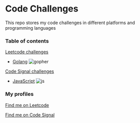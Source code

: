 # Code Challenges

This repo stores my code challenges in different platforms and programming languages

### Table of contents

[Leetcode challenges](/leetcode)
- [Golang](/leetcode/go) <img src="https://api.iconify.design/devicon:go.svg" alt="gopher">

[Code Signal challenges](/codesignal)
- [JavaScript](/codesignal/js) <img src="https://api.iconify.design/devicon:javascript.svg" alt="js">


### My profiles
[Find me on Leetcode](https://leetcode.com/william-cesar/)

[Find me on Code Signal](https://app.codesignal.com/profile/william_ct)
